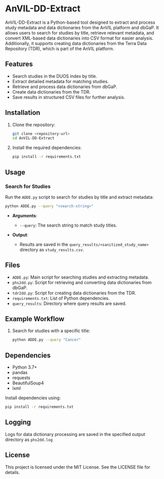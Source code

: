 # AnVIL-DD-Extract

AnVIL-DD-Extract is a Python-based tool designed to extract and process study metadata and data dictionaries from the AnVIL platform and dbGaP. It allows users to search for studies by title, retrieve relevant metadata, and convert XML-based data dictionaries into CSV format for easier analysis. Additionally, it supports creating data dictionaries from the Terra Data Repository (TDR), which is part of the AnVIL platform.

## Features

- Search studies in the DUOS index by title.
- Extract detailed metadata for matching studies.
- Retrieve and process data dictionaries from dbGaP.
- Create data dictionaries from the TDR.
- Save results in structured CSV files for further analysis.

## Installation

1. Clone the repository:
   ```bash
   git clone <repository-url>
   cd AnVIL-DD-Extract
   ```

2. Install the required dependencies:
   ```bash
   pip install -r requirements.txt
   ```

## Usage

### Search for Studies

Run the `ADDE.py` script to search for studies by title and extract metadata:

```bash
python ADDE.py --query "<search-string>"
```

- **Arguments**:
  - `--query`: The search string to match study titles.

- **Output**:
  - Results are saved in the `query_results/<sanitized_study_name>` directory as `study_results.csv`.



## Files

- `ADDE.py`: Main script for searching studies and extracting metadata.
- `phs2dd.py`: Script for retrieving and converting data dictionaries from dbGaP.
- `tdr2dd.py`: Script for creating data dictionaries from the TDR.
- `requirements.txt`: List of Python dependencies.
- `query_results`: Directory where query results are saved.

## Example Workflow

1. Search for studies with a specific title:
   ```bash
   python ADDE.py --query "Cancer"
   ```

## Dependencies

- Python 3.7+
- pandas
- requests
- BeautifulSoup4
- lxml

Install dependencies using:
```bash
pip install -r requirements.txt
```

## Logging

Logs for data dictionary processing are saved in the specified output directory as `phs2dd.log`

## License

This project is licensed under the MIT License. See the LICENSE file for details.



